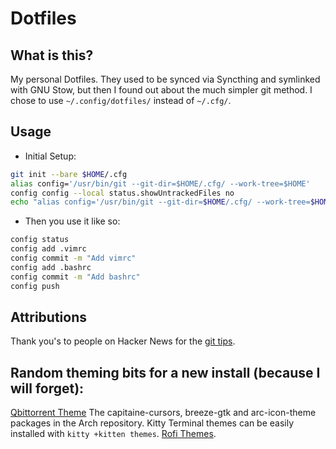 # Dotfiles
## What is this?
My personal Dotfiles. They used to be synced via Syncthing and symlinked with GNU Stow, but then I found out about the much simpler git method. 
I chose to use `~/.config/dotfiles/` instead of `~/.cfg/`.

## Usage 

- Initial Setup:
```bash
git init --bare $HOME/.cfg
alias config='/usr/bin/git --git-dir=$HOME/.cfg/ --work-tree=$HOME'
config config --local status.showUntrackedFiles no
echo "alias config='/usr/bin/git --git-dir=$HOME/.cfg/ --work-tree=$HOME'" >> $HOME/.bashrc 
```

- Then you use it like so:
```bash
config status
config add .vimrc
config commit -m "Add vimrc"
config add .bashrc
config commit -m "Add bashrc"
config push
```


## Attributions
Thank you's to people on Hacker News for the [git tips](https://www.atlassian.com/git/tutorials/dotfiles).


## Random theming bits for a new install (because I will forget):
[Qbittorrent Theme](https://github.com/catppuccin/qbittorrent)
The capitaine-cursors, breeze-gtk and arc-icon-theme packages in the Arch repository.
Kitty Terminal themes can be easily installed with `kitty +kitten themes`.
[Rofi Themes](https://github.com/newmanls/rofi-themes-collection).
